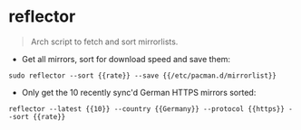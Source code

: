 # reflector

> Arch script to fetch and sort mirrorlists.

- Get all mirrors, sort for download speed and save them:

`sudo reflector --sort {{rate}} --save {{/etc/pacman.d/mirrorlist}}`

- Only get the 10 recently sync'd German HTTPS mirrors sorted:

`reflector --latest {{10}} --country {{Germany}} --protocol {{https}} --sort {{rate}}`
